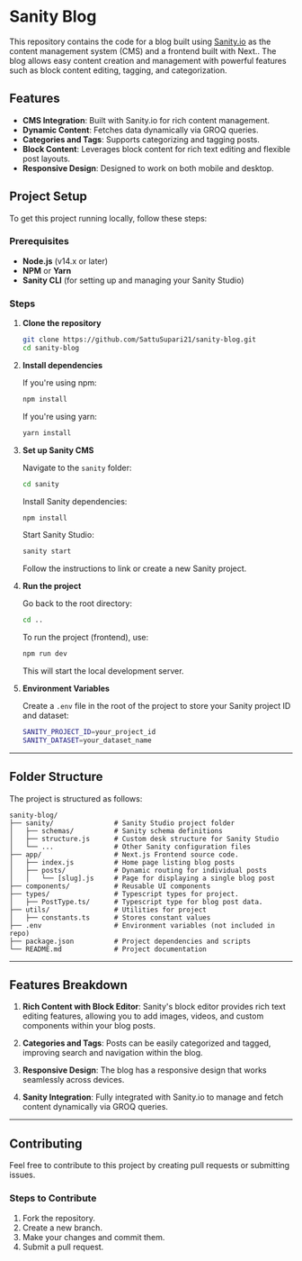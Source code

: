 # Sanity Blog

This repository contains the code for a blog built using [Sanity.io](https://www.sanity.io/) as the content management system (CMS) and a frontend built with Next.. The blog allows easy content creation and management with powerful features such as block content editing, tagging, and categorization.

## Features

- **CMS Integration**: Built with Sanity.io for rich content management.
- **Dynamic Content**: Fetches data dynamically via GROQ queries.
- **Categories and Tags**: Supports categorizing and tagging posts.
- **Block Content**: Leverages block content for rich text editing and flexible post layouts.
- **Responsive Design**: Designed to work on both mobile and desktop.

## Project Setup

To get this project running locally, follow these steps:

### Prerequisites

- **Node.js** (v14.x or later)
- **NPM** or **Yarn**
- **Sanity CLI** (for setting up and managing your Sanity Studio)

### Steps

1. **Clone the repository**

   ```bash
   git clone https://github.com/SattuSupari21/sanity-blog.git
   cd sanity-blog
   ```

1. **Install dependencies**

   If you're using npm:

   ```bash
   npm install
   ```

   If you're using yarn:

   ```bash
   yarn install
   ```

1. **Set up Sanity CMS**

   Navigate to the `sanity` folder:

   ```bash
   cd sanity
   ```

   Install Sanity dependencies:

   ```bash
   npm install
   ```

   Start Sanity Studio:

   ```bash
   sanity start
   ```

   Follow the instructions to link or create a new Sanity project.

1. **Run the project**

   Go back to the root directory:

   ```bash
   cd ..
   ```

   To run the project (frontend), use:

   ```bash
   npm run dev
   ```

   This will start the local development server.

1. **Environment Variables**

   Create a `.env` file in the root of the project to store your Sanity project ID and dataset:

   ```bash
   SANITY_PROJECT_ID=your_project_id
   SANITY_DATASET=your_dataset_name
   ```

---

## Folder Structure

The project is structured as follows:

```
sanity-blog/
├── sanity/               # Sanity Studio project folder
│   ├── schemas/          # Sanity schema definitions
│   ├── structure.js      # Custom desk structure for Sanity Studio
│   └── ...               # Other Sanity configuration files
├── app/                  # Next.js Frontend source code.
│   ├── index.js          # Home page listing blog posts
│   ├── posts/            # Dynamic routing for individual posts
│   │   └── [slug].js     # Page for displaying a single blog post
├── components/           # Reusable UI components
├── types/                # Typescript types for project.
│   ├── PostType.ts/      # Typescript type for blog post data.
├── utils/                # Utilities for project
│   ├── constants.ts      # Stores constant values
├── .env                  # Environment variables (not included in repo)
├── package.json          # Project dependencies and scripts
└── README.md             # Project documentation
```

---

## Features Breakdown

1. **Rich Content with Block Editor**: Sanity's block editor provides rich text editing features, allowing you to add images, videos, and custom components within your blog posts.

2. **Categories and Tags**: Posts can be easily categorized and tagged, improving search and navigation within the blog.

3. **Responsive Design**: The blog has a responsive design that works seamlessly across devices.

4. **Sanity Integration**: Fully integrated with Sanity.io to manage and fetch content dynamically via GROQ queries.

---

## Contributing

Feel free to contribute to this project by creating pull requests or submitting issues.

### Steps to Contribute

1. Fork the repository.
2. Create a new branch.
3. Make your changes and commit them.
4. Submit a pull request.

